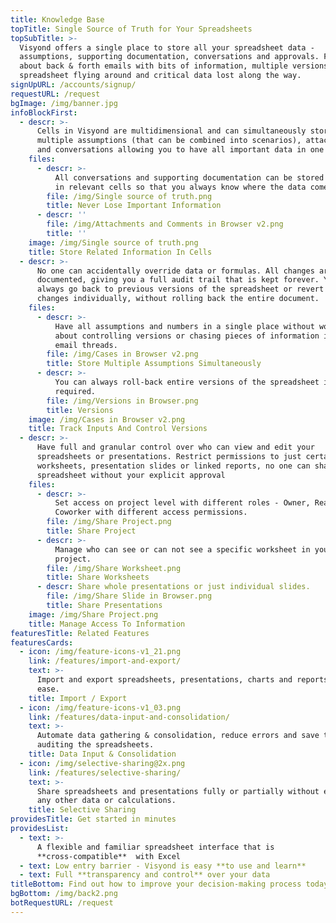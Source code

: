 ```yaml
---
title: Knowledge Base
topTitle: Single Source of Truth for Your Spreadsheets
topSubTitle: >-
  Visyond offers a single place to store all your spreadsheet data -
  assumptions, supporting documentation, conversations and approvals. Forget
  about back & forth emails with bits of information, multiple versions of the
  spreadsheet flying around and critical data lost along the way.
signUpURL: /accounts/signup/
requestURL: /request
bgImage: /img/banner.jpg
infoBlockFirst:
  - descr: >-
      Cells in Visyond are multidimensional and can simultaneously store
      multiple assumptions (that can be combined into scenarios), attachments
      and conversations allowing you to have all important data in one place.
    files:
      - descr: >-
          All conversations and supporting documentation can be stored directly
          in relevant cells so that you always know where the data comes from.
        file: /img/Single source of truth.png
        title: Never Lose Important Information
      - descr: ''
        file: /img/Attachments and Comments in Browser v2.png
        title: ''
    image: /img/Single source of truth.png
    title: Store Related Information In Cells
  - descr: >-
      No one can accidentally override data or formulas. All changes are
      documented, giving you a full audit trail that is kept forever. You can
      always go back to previous versions of the spreadsheet or revert any
      changes individually, without rolling back the entire document.
    files:
      - descr: >-
          Have all assumptions and numbers in a single place without worrying
          about controlling versions or chasing pieces of information in long
          email threads.
        file: /img/Cases in Browser v2.png
        title: Store Multiple Assumptions Simultaneously
      - descr: >-
          You can always roll-back entire versions of the spreadsheet if
          required.
        file: /img/Versions in Browser.png
        title: Versions
    image: /img/Cases in Browser v2.png
    title: Track Inputs And Control Versions
  - descr: >-
      Have full and granular control over who can view and edit your
      spreadsheets or presentations. Restrict permissions to just certain cells,
      worksheets, presentation slides or linked reports, no one can share your
      spreadsheet without your explicit approval
    files:
      - descr: >-
          Set access on project level with different roles - Owner, Reader,
          Coworker with different access permissions.
        file: /img/Share Project.png
        title: Share Project
      - descr: >-
          Manage who can see or can not see a specific worksheet in your
          project.
        file: /img/Share Worksheet.png
        title: Share Worksheets
      - descr: Share whole presentations or just individual slides.
        file: /img/Share Slide in Browser.png
        title: Share Presentations
    image: /img/Share Project.png
    title: Manage Access To Information
featuresTitle: Related Features
featuresCards:
  - icon: /img/feature-icons-v1_21.png
    link: /features/import-and-export/
    text: >-
      Import and export spreadsheets, presentations, charts and reports with
      ease.
    title: Import / Export
  - icon: /img/feature-icons-v1_03.png
    link: /features/data-input-and-consolidation/
    text: >-
      Automate data gathering & consolidation, reduce errors and save time
      auditing the spreadsheets.
    title: Data Input & Consolidation
  - icon: /img/selective-sharing@2x.png
    link: /features/selective-sharing/
    text: >-
      Share spreadsheets and presentations fully or partially without exposing
      any other data or calculations.
    title: Selective Sharing
providesTitle: Get started in minutes
providesList:
  - text: >-
      A flexible and familiar spreadsheet interface that is
      **cross-compatible**  with Excel
  - text: Low entry barrier - Visyond is easy **to use and learn**
  - text: Full **transparency and control** over your data
titleBottom: Find out how to improve your decision-making process today
bgBottom: /img/back2.png
botRequestURL: /request
---
```


